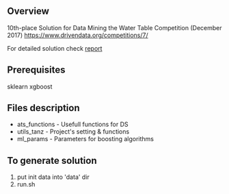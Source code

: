 ## Overview 
10th-place Solution for Data Mining the Water Table Competition (December 2017)
https://www.drivendata.org/competitions/7/

For detailed solution check [report](solution%20overview/Mining%20the%20Water%20Report.pdf)

## Prerequisites
sklearn
xgboost

## Files description

- ats_functions - Usefull functions for DS
- utils_tanz - Project's setting & functions
- ml_params - Parameters for boosting algorithms

## To generate solution
1. put init data into 'data' dir
2. run.sh
